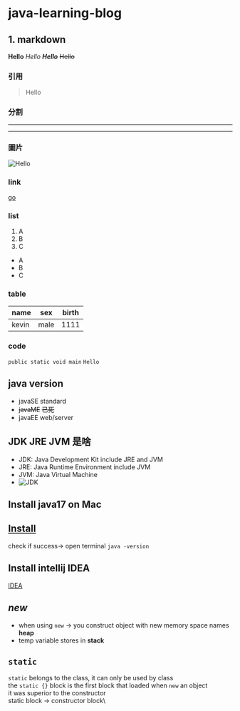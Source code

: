 # java-learning-blog

## 1. markdown
**Hello**
*Hello*
***Hello***
~~Hello~~

### 引用
> Hello

### 分割
---
***

### 圖片
![Hello](https://www.9900news.com/images/vimg/2104/202107130500070.webp)

### link
[go](https://github.com/Shuaigle)

### list
1. A
2. B
3. C
- A
- B
- C

### table
name|sex|birth
--|--|--|
kevin|male|1111

### code
```public static void main```
`Hello`


## java version

- javaSE standard
- ~~javaME~~ ~~已死~~
- javaEE web/server

## JDK JRE JVM 是啥
- JDK: Java Development Kit include JRE and JVM
- JRE: Java Runtime Environment include JVM
- JVM: Java Virtual Machine 
- ![JDK](https://devops.com.vn/wp-content/uploads/2018/07/jdk_jre_jvm.png)

## Install java17 on Mac
[Install](https://www.youtube.com/watch?v=SdKIBGnkhDY)
---
check if success-> open terminal ```java -version```

## Install intellij IDEA
[IDEA](https://www.jetbrains.com/idea/download/#section=mac)

## *new*
- when using `new` -> you construct object with new memory space names **heap**
- temp variable stores in **stack**

## `static`
`static` belongs to the class, it can only be used by class\
the `static {}` block is the first block that loaded when `new` an object\
it was superior to the constructor\
static block -> constructor block\




